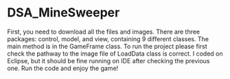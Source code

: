 # DSA_MineSweeper
First, you need to download all the files and images.
There are three packages: control, model, and view, containing 9 different classes.
The main method is in the GameFrame class.
To run the project please first check the pathway to the image file of LoadData class is correct.
I coded on Eclipse, but it should be fine running on IDE after checking the previous one.
Run the code and enjoy the game!
